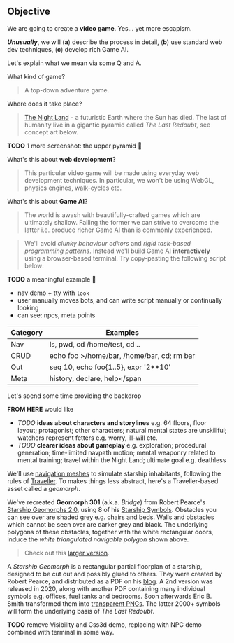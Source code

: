 ## Objective

We are going to create a **video game**.
Yes... yet more escapism.

**_Unusually_**, we will
(**a**) describe the process in detail,
(**b**) use standard web dev techniques,
(**c**) develop rich Game AI.

Let's explain what we mean via some <span title="questions">Q</span> and <span title="answers">A</span>.

What kind of game?
> A top-down adventure game.

Where does it take place?
> [The Night Land](https://en.wikipedia.org/wiki/The_Night_Land "@new-tab") - a futuristic Earth where the Sun has died.
> The last of humanity live in a gigantic pyramid called _The Last Redoubt_,
> see concept art below.

<div
  class="tabs"
  name="redoubt-sketch"
  height="450"
  enabled="true"
  tabs="[
    { key: 'component', filepath: 'example/Images#redoubt-sketches' },
  ]"
></div>

__TODO__ 1 more screenshot: the upper pyramid 🚧


What's this about **web development**?
> This particular video game will be made using everyday web development techniques.
> In particular, we won't be using WebGL, physics engines, walk-cycles etc.

What's this about **Game AI**?
> The world is awash with beautifully-crafted games which are ultimately shallow.
> Failing the former we can strive to overcome the latter i.e. produce richer Game AI than is commonly experienced.

> We'll avoid _clunky behaviour editors_ and _rigid task-based programming patterns_.
> Instead we'll build Game AI **interactively** using a browser-based terminal. Try copy-pasting the following script below:

__TODO__ a meaningful example 🚧
- nav demo + tty with `look`
- user manually moves bots, and can write script manually or continually looking
- can see: npcs, meta points

<!-- ~~~
myFunc() {
  call '() => Array.from(Math.PI.toString())' |
  split |
  map 'x => `Digit: ${x}`'
}
~~~ -->


<div
  class="tabs"
  name="nav-tty-1"
  height="400"
  show="2"
  tabs="[
    { key: 'terminal', filepath: 'nav-demo-1' },
    { key: 'terminal', filepath: 'nav-demo-2' },
  ]"
></div>

| Category | Examples |
| -------- | -------- |
| Nav | <span class="cmd">ls</span>, <span class="cmd">pwd</span>, <span class="cmd">cd /home/test</span>, <span class="cmd">cd ..</span> |
| [CRUD](https://en.wikipedia.org/wiki/Create,_read,_update_and_delete "@new-tab") | <span class="cmd">echo foo >/home/bar</span>, <span class="cmd">/home/bar</span>, <span class="cmd">cd; rm bar</span> |
| Out | <span class="cmd">seq 10</span>, <span class="cmd">echo foo{1..5}</span>, <span class="cmd">expr '2**10'</span> |
| Meta | <span class="cmd">history</span>, <span class="cmd"> declare</span>, <span class="cmd">help</span


Let's spend some time providing the backdrop

__FROM HERE__ would like
- _TODO_ __ideas about characters and storylines__ e.g. 64 floors, floor layout; protagonist; other characters; natural mental states are unskillful; watchers represent fetters e.g. worry, ill-will etc.
- _TODO_ __clearer ideas about gameplay__ e.g. exploration; procedural generation; time-limited navpath motion; mental weaponry related to mental training; travel within the Night Land; ultimate goal e.g. deathless

We'll use [navigation meshes](https://en.wikipedia.org/wiki/Navigation_mesh) to simulate starship inhabitants,
following the rules of [Traveller](https://en.wikipedia.org/wiki/Traveller_%28role-playing_game%29).
To makes things less abstract, here's a Traveller-based asset called a _geomorph_.


<div
  class="tabs"
  name="geomorph-301-debug"
  height="400"
  tabs="[{ key: 'component', filepath: 'example/Images#geomorph-301' }]"
></div>

We've recreated **Geomorph 301** (a.k.a. _Bridge_) from Robert Pearce's [Starship Geomorphs 2.0](http://travellerrpgblog.blogspot.com/2018/10/the-starship-geomorphs-book-if-finally.html),
using 8 of his [Starship Symbols](http://travellerrpgblog.blogspot.com/2020/08/starship-symbols-book.html).
Obstacles you can see over are shaded grey e.g. chairs and beds.
Walls and obstacles which cannot be seen over are darker grey and black. The underlying polygons of these obstacles, together with the white rectangular doors, induce the _white triangulated navigable polygon_ shown above.

> Check out this [larger version](/pics/g-301--bridge.debug.x2.png "@new-tab").

<aside>

A _Starship Geomorph_ is a rectangular partial floorplan of a starship, designed to be cut out and possibly glued to others.
They were created by Robert Pearce, and distributed as a PDF on his [blog](http://travellerrpgblog.blogspot.com/).
A 2nd version was released in 2020, along with another PDF containing many individual symbols e.g. offices, fuel tanks and bedrooms. Soon afterwards Eric B. Smith transformed them into [transparent PNGs](http://gurpsland.no-ip.org/geomorphs/).
The latter 2000+ symbols will form the underlying basis of _The Last Redoubt_.

</aside>

__TODO__ remove Visibility and Css3d demo, replacing with NPC demo combined with terminal in some way.

<!-- We end with two basic demos.
You can pan/zoom, move the eyes, and view the obstacle polygons in 3D.
There are respective CodeSandboxes i.e. [visibility](https://codesandbox.io/s/rogue-markup-visibility-demo-k66zi?file=/src/example/Visibility.jsx "@new-tab") and [height](https://codesandbox.io/s/rogue-markup-3d-demo-forked-gyher?file=/src/example/Css3d.jsx "@new-tab"). -->


<div
  class="tabs"
  name="light-demo"
  height="340"
  tabs="[
    // { key: 'component', filepath: 'example/Visibility#301' },
    { key: 'component', filepath: 'example/Css3d#301' },
  ]"
></div>
